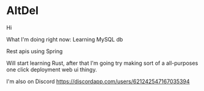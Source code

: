 # AltDel

Hi


What I'm doing right now:
Learning MySQL db

Rest apis using Spring

Will start learning Rust, after that I'm going try making sort of a all-purposes one click deployment web ui thingy.

I'm also on Discord https://discordapp.com/users/621242547167035394
